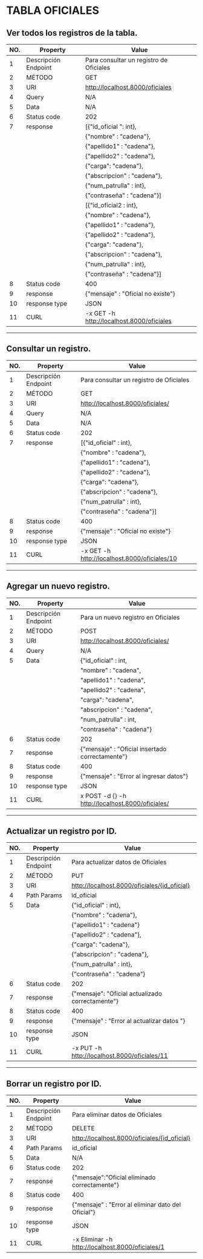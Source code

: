 # TABLA OFICIALES

## Ver todos los registros de la tabla.

|   NO.| Property                        |Value                                       |
|------|---------------------------------|--------------------------------------------|
| 1    |Descripción Endpoint             |Para consultar un registro de Oficiales     |
| 2    |MÉTODO                           |GET                                         |
| 3    |URI                              |http://localhost.8000/oficiales             |
| 4    |Query                            |N/A                                         |
| 5    |Data                             |N/A                                         |
| 6    |Status code                      |202                                         |
| 7    |response                         |[{"id_oficial ": int},                      |
|      |                                 |        {"nombre" : "cadena"},              |
|      |                                 |      {"apellido1" : "cadena"},             |
|      |                                 |        {"apellido2" : "cadena"},           |
|      |                                 |        {"carga": "cadena"},                |
|      |                                 |        {"abscripcion" : "cadena"},         |
|      |                                 |        {"num_patrulla" : int},             |
|      |                                 |        {"contraseña" : "cadena"}]          |
|      |                                 |[{"id_oficial2 : int},                      |
|      |                                 |        {"nombre" : "cadena"},              |
|      |                                 |      {"apellido1" : "cadena"},             |
|      |                                 |        {"apellido2" : "cadena"},           |
|      |                                 |        {"carga": "cadena"},                |
|      |                                 |        {"abscripcion" : "cadena"},         |
|      |                                 |        {"num_patrulla" : int},             |
|      |                                 |        {"contraseña" : "cadena"}]          |
| 8    |Status code                      |400                                         |
| 9    |response                         |{"mensaje" : "Oficial no existe"}           |
| 10   |response type                    |JSON                                        |
| 11   |CURL                             |-x GET -h http://localhost.8000/oficiales   |


------------------------------------------------------------------------------------------------------------------------

## Consultar un registro.
|   NO.| Property                        |Value                                       |
|------|---------------------------------|--------------------------------------------|
| 1    |Descripción Endpoint             |Para consultar un registro de Oficiales     |
| 2    |MÉTODO                           |GET                                         |
| 3    |URI                              |http://localhost.8000/oficiales/            |
| 4    |Query                            |N/A                                         |
| 5    |Data                             |N/A                                         |
| 6    |Status code                      |202                                         |
| 7    |response                         |[{"id_oficial" : int},                    |
|      |                                 |        {"nombre" : "cadena"},              |
|      |                                 |      {"apellido1" : "cadena"},             |   
|      |                                 |        {"apellido2" : "cadena"},           |
|      |                                 |        {"carga": "cadena"},                |
|      |                                 |        {"abscripcion" : "cadena"},         |
|      |                                 |        {"num_patrulla" : int},             | 
|      |                                 |        {"contraseña" : "cadena"}]          |
| 8    |Status code                      |400                                         |
| 9    |response                         |{"mensaje" : "Oficial no existe"}           |
| 10   |response type                    |JSON                                        |
| 11   |CURL                             |-x GET -h http://localhost.8000/oficiales/10|


----------------------------------------------------------------------------------------------
## Agregar un nuevo registro.


|   NO.| Property                        |Value                                           |
|------|---------------------------------|------------------------------------------------|
| 1    |Descripción Endpoint             |Para un nuevo registro en Oficiales             |
| 2    |MÉTODO                           |POST                                            |
| 3    |URI                              |http://localhost.8000/oficiales/                |
| 4    |Query                            |N/A                                             |
| 5    |Data                             |{"id_oficial" : int,                            |
|      |                                 |    "nombre" : "cadena",                        |
|      |                                 |    "apellido1" : "cadena",                     |    
|      |                                 |    "apellido2" : "cadena",                     |
|      |                                 |    "carga": "cadena",                          |
|      |                                 |    "abscripcion" : "cadena",                   |
|      |                                 |    "num_patrulla" : int,                       |
|      |                                 |    "contraseña" : "cadena"}                    |
| 6    |Status code                      |202                                             |
| 7    |response                         |{"mensaje" : "Oficial insertado correctamente"} |
| 8    |Status code                      |400                                             |
| 9    |response                         |{"mensaje" : "Error al ingresar datos"}         |
| 10   |response type                    |JSON                                            |
| 11   |CURL                             |x POST -d {} -h http://localhost.8000/oficiales/|

----------------------------------------------------------------------------------------------
## Actualizar un registro por ID.

|   NO.| Property                        |Value                                           |
|------|---------------------------------|------------------------------------------------|
| 1    |Descripción Endpoint             |Para actualizar datos de Oficiales              |
| 2    |MÉTODO                           |PUT                                             |
| 3    |URI                              |http://localhost.8000/oficiales/{id_oficial}    |
| 4    |Path Params                      |id_oficial                                     |
| 5    |Data                             |{"id_oficial" : int},                         |
|      |                                 |   {"nombre" : "cadena"},                       |
|      |                                 |   {"apellido1" : "cadena"}                     |    
|      |                                 |   {"apellido2" : "cadena"},                    |
|      |                                 |   {"carga": "cadena"},                         |
|      |                                 |   {"abscripcion" : "cadena"},                  |
|      |                                 |   {"num_patrulla" : int},                      |
|      |                                 |   {"contraseña" : "cadena"}                    |
| 6    |Status code                      |202                                             |
| 7    |response                         |{"mensaje": "Oficial actualizado correctamente"}|
| 8    |Status code                      |400                                             |
| 9    |response                         |{"mensaje" : "Error al actualizar datos "}      |
| 10   |response type                    |JSON                                            |
| 11   |CURL                             |-x PUT -h http://localhost.8000/oficiales/11    |

----------------------------------------------------------------------------------------------------------
## Borrar un registro por ID.

|   NO.| Property                        |Value                                             |
|------|---------------------------------|--------------------------------------------      |
| 1    |Descripción Endpoint             |Para eliminar datos de Oficiales                  |
| 2    |MÉTODO                           |DELETE                                            |
| 3    |URI                              |http://localhost.8000/oficiales/{id_oficial}      |
| 4    |Path Params                      |id_oficial                                        |
| 5    |Data                             |N/A                                               |
| 6    |Status code                      |202                                               |
| 7    |response                         |{"mensaje":"Oficial eliminado correctamente"}     |
| 8    |Status code                      |400                                               |
| 9    |response                         |{"mensaje" : "Error al eliminar dato del Oficial"}|
| 10   |response type                    |JSON                                              |
| 11   |CURL                             |-x Eliminar -h http://localhost.8000/oficiales/1  |

